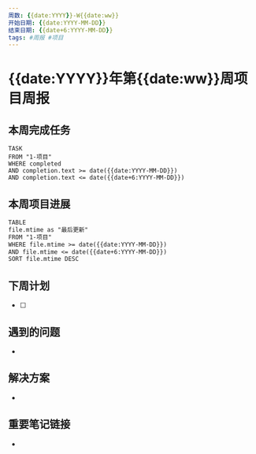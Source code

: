 ```yaml
---
周数: {{date:YYYY}}-W{{date:ww}}
开始日期: {{date:YYYY-MM-DD}}
结束日期: {{date+6:YYYY-MM-DD}}
tags: #周报 #项目
---
```


# {{date:YYYY}}年第{{date:ww}}周项目周报

## 本周完成任务

```dataview
TASK
FROM "1-项目"
WHERE completed
AND completion.text >= date({{date:YYYY-MM-DD}})
AND completion.text <= date({{date+6:YYYY-MM-DD}})
```

## 本周项目进展

```dataview:模板/周报模版.md
TABLE
file.mtime as "最后更新"
FROM "1-项目"
WHERE file.mtime >= date({{date:YYYY-MM-DD}})
AND file.mtime <= date({{date+6:YYYY-MM-DD}})
SORT file.mtime DESC
```

## 下周计划
- [ ] 

## 遇到的问题
- 

## 解决方案
- 

## 重要笔记链接
- 